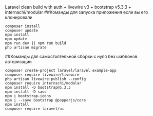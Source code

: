 Laravel clean build with auth + livewire v3 + bootstrap v5.3.3 + internachi/modular
##Команды для запуска приложения если вы его клонировали
```
composer install
composer update
npm install
npm update
npm run dev || npm run build
php artisan migrate
```

##Команды для самостоятельной сборки с нуля без шаблонов авторизации
```
composer create-project laravel/laravel example-app
composer require livewire/livewire
php artisan livewire:publish --config
composer require internachi/modular
npm install -D bootstrap@5.3.3
npm install -D sass
npm i bootstrap-icons
npm i --save bootstrap @popperjs/core
npm install
composer require laravel/ui
```
